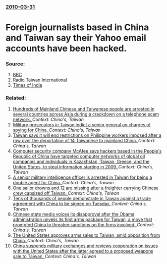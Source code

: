 ### [2010-03-31](/news/2010/03/31/index.md)

# Foreign journalists based in China and Taiwan say their Yahoo email accounts have been hacked. 




### Source:

1. [BBC](http://news.bbc.co.uk/1/hi/technology/8596410.stm)
2. [Radio Taiwan International](http://english.rti.org.tw/Content/GetSingleNews.aspx?ContentID=98944)
3. [Times of India](http://timesofindia.indiatimes.com/world/china/Foreign-journalists-in-China-say-Yahoo-email-accounts-hacked-/articleshow/5745497.cms)

### Related:

1. [Hundreds of Mainland Chinese and Taiwanese people are arrested in several countries across Asia during a crackdown on a telephone scam network. ](/news/2011/06/10/hundreds-of-mainland-chinese-and-taiwanese-people-are-arrested-in-several-countries-across-asia-during-a-crackdown-on-a-telephone-scam-netwo.md) _Context: China's, Taiwan_
2. [Military prosecutors in Taiwan indict a senior general on charges of spying for China. ](/news/2011/05/20/military-prosecutors-in-taiwan-indict-a-senior-general-on-charges-of-spying-for-china.md) _Context: China's, Taiwan_
3. [Taiwan says it will end restrictions on Philippine workers imposed after a row over the deportation of 14 Taiwanese to mainland China. ](/news/2011/03/9/taiwan-says-it-will-end-restrictions-on-philippine-workers-imposed-after-a-row-over-the-deportation-of-14-taiwanese-to-mainland-china.md) _Context: China's, Taiwan_
4. [Computer security company McAfee says hackers based in the People's Republic of China have targeted computer networks of global oil companies and individuals in Kazakhstan, Taiwan, Greece, and the United States, to steal information starting in 2009. ](/news/2011/02/11/computer-security-company-mcafee-says-hackers-based-in-the-people-s-republic-of-china-have-targeted-computer-networks-of-global-oil-companie.md) _Context: China's, Taiwan_
5. [A senior military intelligence officer is arrested in Taiwan for being a double agent for China. ](/news/2010/11/2/a-senior-military-intelligence-officer-is-arrested-in-taiwan-for-being-a-double-agent-for-china.md) _Context: China's, Taiwan_
6. [One sailor drowns and 12 are missing after a freighter carrying Chinese crew capsized off Taiwan. ](/news/2010/10/27/one-sailor-drowns-and-12-are-missing-after-a-freighter-carrying-chinese-crew-capsized-off-taiwan.md) _Context: China's, Taiwan_
7. [Tens of thousands of people demonstrate in Taiwan against a trade agreement with China to be signed on Tuesday. ](/news/2010/06/26/tens-of-thousands-of-people-demonstrate-in-taiwan-against-a-trade-agreement-with-china-to-be-signed-on-tuesday.md) _Context: China's, Taiwan_
8. [Chinese state media voices its disapproval after the Obama administration unveils its first arms package for Taiwan, a move that prompted China to threaten sanctions on the firms involved. ](/news/2010/02/1/chinese-state-media-voices-its-disapproval-after-the-obama-administration-unveils-its-first-arms-package-for-taiwan-a-move-that-prompted-ch.md) _Context: China's, Taiwan_
9. [The United States approves arms sales to Taiwan, amid opposition from China. ](/news/2010/01/7/the-united-states-approves-arms-sales-to-taiwan-amid-opposition-from-china.md) _Context: China's, Taiwan_
10. [China suspends military exchanges and reviews cooperation on issues with the United States after the latter agreed to a proposed weapons sale to Taiwan. ](/news/2010/01/30/china-suspends-military-exchanges-and-reviews-cooperation-on-issues-with-the-united-states-after-the-latter-agreed-to-a-proposed-weapons-sal.md) _Context: China's, Taiwan_
